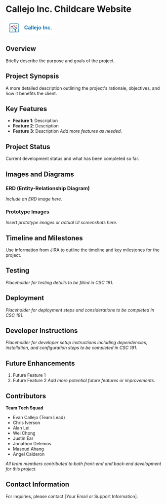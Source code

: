 # Callejo Inc. Childcare Website

![Callejo Inc. Logo](Company_logo.png)

## Overview
Briefly describe the purpose and goals of the project.

## Project Synopsis
A more detailed description outlining the project's rationale, objectives, and how it benefits the client.

## Key Features
- **Feature 1**: Description
- **Feature 2**: Description
- **Feature 3**: Description
*Add more features as needed.*

## Project Status
Current development status and what has been completed so far.

## Images and Diagrams
### ERD (Entity-Relationship Diagram)
*Include an ERD image here.*

### Prototype Images
*Insert prototype images or actual UI screenshots here.*

## Timeline and Milestones
Use information from JIRA to outline the timeline and key milestones for the project.

## Testing
*Placeholder for testing details to be filled in CSC 191.*

## Deployment
*Placeholder for deployment steps and considerations to be completed in CSC 191.*

## Developer Instructions
*Placeholder for developer setup instructions including dependencies, installation, and configuration steps to be completed in CSC 191.*

## Future Enhancements
1. Future Feature 1
2. Future Feature 2
*Add more potential future features or improvements.*

## Contributors
**Team Tech Squad**
- Evan Callejo (Team Lead)
- Chris Iverson
- Alan Lei
- Wei Chong
- Justin Ear
- Jonathon Delemos
- Masoud Ahang
- Angel Calderon

*All team members contributed to both front-end and back-end development for this project.*

## Contact Information
For inquiries, please contact [Your Email or Support Information].
